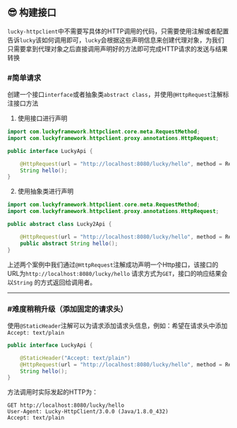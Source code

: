 ## 😎 构建接口

`lucky-httpclient`中不需要写具体的HTTP调用的代码，只需要使用注解或者配置告诉`lucky`该如何调用即可，`lucky`会根据这些声明信息来创建代理对象，为我们只需要拿到代理对象之后直接调用声明好的方法即可完成HTTP请求的发送与结果转换

### #简单请求
创建一个接口`interface`或者抽象类`abstract class`，并使用`@HttpRequest`注解标注接口方法

1. 使用接口进行声明
```java
import com.luckyframework.httpclient.core.meta.RequestMethod;
import com.luckyframework.httpclient.proxy.annotations.HttpRequest;

public interface LuckyApi {

    @HttpRequest(url = "http://localhost:8080/lucky/hello", method = RequestMethod.GET)
    String hello();
}
```

2. 使用抽象类进行声明
```java
import com.luckyframework.httpclient.core.meta.RequestMethod;
import com.luckyframework.httpclient.proxy.annotations.HttpRequest;

public abstract class Lucky2Api {

    @HttpRequest(url = "http://localhost:8080/lucky/hello", method = RequestMethod.GET)
    public abstract String hello();
}
```
上述两个案例中我们通过`@HttpRequest`注解成功声明一个Http接口，该接口的URL为`http://localhost:8080/lucky/hello` 请求方式为`GET`，接口的响应结果会以`String`
的方式返回给调用者。

---

### #难度稍稍升级（添加固定的请求头）

使用`@StaticHeader`注解可以为请求添加请求头信息，例如：希望在请求头中添加`Accept: text/plain`

```java
public interface LuckyApi {

    @StaticHeader("Accept: text/plain")
    @HttpRequest(url = "http://localhost:8080/lucky/hello", method = RequestMethod.GET)
    String hello();
}
```

方法调用时实际发起的HTTP为：
```http request
GET http://localhost:8080/lucky/hello
User-Agent: Lucky-HttpClient/3.0.0 (Java/1.8.0_432)
Accept: text/plain
```